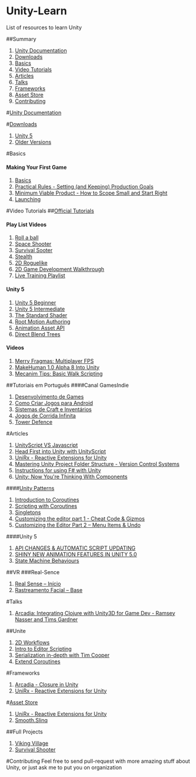 # Unity-Learn
List of resources to learn Unity


##Summary
1. [Unity Documentation](#unity-documentation)
2. [Downloads](#downloads)
3. [Basics](#basics)
4. [Video Tutorials](#video-tutorials)
5. [Articles](#articles)
6. [Talks](#talks)
7. [Frameworks](#frameworks)
8. [Asset Store](#asset-store)
9. [Contributing](#contributing)

#[Unity Documentation](http://docs.unity3d.com/ScriptReference/)

#[Downloads](http://unity3d.com/get-unity/download/archive)
1. [Unity 5](http://unity3d.com/get-unity/download)
2. [Older Versions](http://unity3d.com/get-unity/download/archive)

#Basics
#### Making Your First Game
1. [Basics](https://www.youtube.com/watch?v=z06QR-tz1_o)
2. [Practical Rules - Setting (and Keeping) Production Goals](https://www.youtube.com/watch?v=dHMNeNapL1E)
3. [Minimum Viable Product - How to Scope Small and Start Right](https://www.youtube.com/watch?v=UvCri1tqIxQ)
4. [Launching](https://www.youtube.com/watch?v=qxsEimJ_3bM)

#Video Tutorials
##[Official Tutorials](http://unity3d.com/learn/tutorials/modules)

#### Play List Videos
1. [Roll a ball](http://unity3d.com/learn/tutorials/projects/roll-a-ball)
2. [Space Shooter](http://unity3d.com/learn/tutorials/projects/space-shooter)
3. [Survival Sooter](http://unity3d.com/learn/tutorials/projects/survival-shooter)
4. [Stealth](http://unity3d.com/learn/tutorials/projects/stealth)
5. [2D Roguelike](http://unity3d.com/learn/tutorials/projects/2d-roguelike)
6. [2D Game Development Walkthrough](http://unity3d.com/learn/tutorials/modules/beginner/2d/2d-overview)
7. [Live Training Playlist](https://www.youtube.com/watch?v=DEumkKjE2YQ&list=PLX2vGYjWbI0QvLHla7C_Z_s3q1Oi461o4)

#### Unity 5
1. [Unity 5 Beginner](http://unity3d.com/learn/tutorials/modules/beginner/unity-5/unity5-lighting-overview)
2. [Unity 5 Intermediate](http://unity3d.com/learn/tutorials/modules/intermediate/unity-5/animation-asset-api)
3. [The Standard Shader](https://www.youtube.com/watch?v=fD_ho_ofY6A)
4. [Root Motion Authoring](https://www.youtube.com/watch?v=Kn6jxLWA31M)
5. [Animation Asset API](https://www.youtube.com/watch?v=DyYib-cDfvQ)
6. [Direct Blend Trees](https://www.youtube.com/watch?v=ihmPDjiF-zg)

#### Videos
1. [Merry Fragmas: Multiplayer FPS](https://unity3d.com/learn/tutorials/modules/intermediate/live-training-archive/merry-fragmas-multiplayer-fps)
2. [MakeHuman 1.0 Alpha 8 Into Unity](http://xenosmashgames.com/makehuman-1-0-alpha-8-unity-3d/)
3. [Mecanim Tips: Basic Walk Scripting](http://xenosmashgames.com/mecanim-tips-basic-walk-scripting/)

##Tutoriais em Português
####Canal GamesIndie
1. [Desenvolvimento de Games](https://www.youtube.com/watch?v=-7YkXoPzYww&list=PLB9EE18EE0A788EC4)
2. [Como Criar Jogos para Android](https://www.youtube.com/watch?v=Uli7RC7kM-8&list=PL7NgKfYIfyx7SUJGDmK0qz_wkMwIJxFll)
3. [Sistemas de Craft e Inventários](https://www.youtube.com/watch?v=nKa8xhKxf-o&list=PL7NgKfYIfyx7eGs6oHdoKyqHQjnd12fjY)
4. [Jogos de Corrida Infinita](https://www.youtube.com/watch?v=Pkh-3EGQlFE&list=PL7NgKfYIfyx4ER32hQRSj518Y2lKL66HO)
5. [Tower Defence](https://www.youtube.com/watch?v=4_hJLoRFEgA&list=PL7NgKfYIfyx7UrSdy-eT7vYZ6LJmc4XMr)

#Articles
1. [UnityScript VS Javascript](http://wiki.unity3d.com/index.php?title=UnityScript_versus_JavaScript)
2. [Head First into Unity with UnityScript](http://wiki.unity3d.com/index.php/Head_First_into_Unity_with_UnityScript)
3. [UniRx - Reactive Extensions for Unity](http://www.slideshare.net/neuecc/unirx-reactive-extensions-for-unityen)
4. [Mastering Unity Project Folder Structure - Version Control Systems](http://unity3d.com/learn/tutorials/modules/beginner/architecture/folders-in-version-control)
5. [Instructions for using F# with Unity](https://github.com/eriksvedang/FSharp-Unity)
6. [Unity: Now You're Thinking With Components](http://gamedevelopment.tutsplus.com/articles/unity-now-youre-thinking-with-components--gamedev-12492)

####[Unity Patterns](http://unitypatterns.com/)
1. [Introduction to Coroutines](http://unitypatterns.com/introduction-to-coroutines/)
2. [Scripting with Coroutines](http://unitypatterns.com/scripting-with-coroutines/)
3. [Singletons](http://unitypatterns.com/singletons/)
4. [Customizing the editor part 1 - Cheat Code & Gizmos](http://unitypatterns.com/customizing-the-editor-part-1-cheat-codes-gizmos/)
5. [Customizing the Editor Part 2 – Menu Items & Undo](http://unitypatterns.com/customizing-the-editor-part-2-menu-items-undo/)

####Unity 5
1. [API CHANGES & AUTOMATIC SCRIPT UPDATING](http://blogs.unity3d.com/2014/06/23/unity5-api-changes-automatic-script-updating/)
2. [SHINY NEW ANIMATION FEATURES IN UNITY 5.0](http://blogs.unity3d.com/2014/06/26/shiny-new-animation-features-in-unity-5-0/)
3. [State Machine Behaviours](http://unity3d.com/learn/tutorials/modules/beginner/5-pre-order-beta/state-machine-behaviours)

##VR
###Real-Sence
1. [Real Sense – Início](http://www.samu42.com/real-sense-inicio/)
2. [Rastreamento Facial – Base](http://www.samu42.com/rastreamento-facial-base/)


#Talks
1. [Arcadia: Integrating Clojure with Unity3D for Game Dev - Ramsey Nasser and Tims Gardner](https://www.youtube.com/watch?v=tBvNIJzlWEI)

##Unite
1. [2D Workflows](https://www.youtube.com/watch?v=B1F6fi04qw8)
1. [Intro to Editor Scripting](https://www.youtube.com/watch?v=6dnQX0ChOsA)
2. [Serialization in-depth with Tim Cooper](https://www.youtube.com/watch?v=MmUT0ljrHNc)
4. [Extend Coroutines](https://www.youtube.com/watch?v=ciDD6Wl-Evk)

#Frameworks
1. [Arcadia - Closure in Unity](https://github.com/arcadia-unity/Arcadia)
2. [UniRx - Reactive Extensions for Unity](https://github.com/arcadia-unity/Arcadia)


#[Asset Store](https://www.assetstore.unity3d.com)
1. [UniRx - Reactive Extensions for Unity](http://u3d.as/content/neuecc/uni-rx-reactive-extensions-for-unity/7tT)
2. [Smooth.Slinq](https://www.assetstore.unity3d.com/en/#!/content/16249)

##Full Projects
1. [Viking Village](https://www.assetstore.unity3d.com/en/#!/content/29140)
2. [Survival Shooter](https://www.assetstore.unity3d.com/en/#!/content/21028)

#Contributing
Feel free to send pull-request with more amazing stuff about Unity, or just ask me to put you on organization
